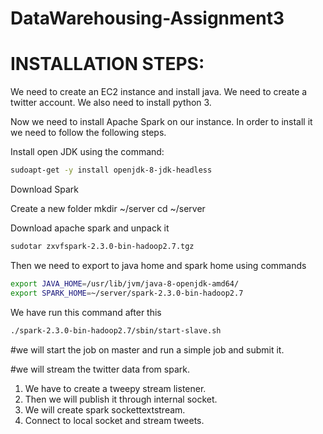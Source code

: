 # DataWarehousing-Assignment3
 
 
# INSTALLATION STEPS:
 
We need to create an EC2 instance and install java.
We need to create a twitter account.
We also need to install python 3.
 
Now we need to install Apache Spark on our instance. In order to install it we need to follow the following steps.
 
Install open JDK using the command:
```sh
sudoapt-get -y install openjdk-8-jdk-headless
```
Download Spark
 
Create a new folder
mkdir ~/server
cd ~/server
 
Download apache spark and unpack it
```sh
sudotar zxvfspark-2.3.0-bin-hadoop2.7.tgz
```
Then we need to export to java home and spark home using commands
```sh
export JAVA_HOME=/usr/lib/jvm/java-8-openjdk-amd64/
export SPARK_HOME=~/server/spark-2.3.0-bin-hadoop2.7
```
We have run this command after this
```sh
./spark-2.3.0-bin-hadoop2.7/sbin/start-slave.sh
```
 
#we will start the job on master and run a simple job and submit it.
 
#we will stream the twitter data from spark.
1.  We have to create a tweepy stream listener.
2.  Then we will publish it through internal socket.
3.  We will create spark sockettextstream.
4.  Connect to local socket and stream tweets.
 
 

